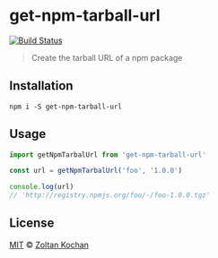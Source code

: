 # get-npm-tarball-url

[![Build Status](https://travis-ci.org/pnpm/get-npm-tarball-url.svg?branch=master)](https://travis-ci.org/pnpm/get-npm-tarball-url)

> Create the tarball URL of a npm package

## Installation

```
npm i -S get-npm-tarball-url
```

## Usage

```js
import getNpmTarbalUrl from 'get-npm-tarball-url'

const url = getNpmTarbalUrl('foo', '1.0.0')

console.log(url)
// 'http://registry.npmjs.org/foo/-/foo-1.0.0.tgz'
```

## License

[MIT](LICENSE) © [Zoltan Kochan](https://www.kochan.io)
